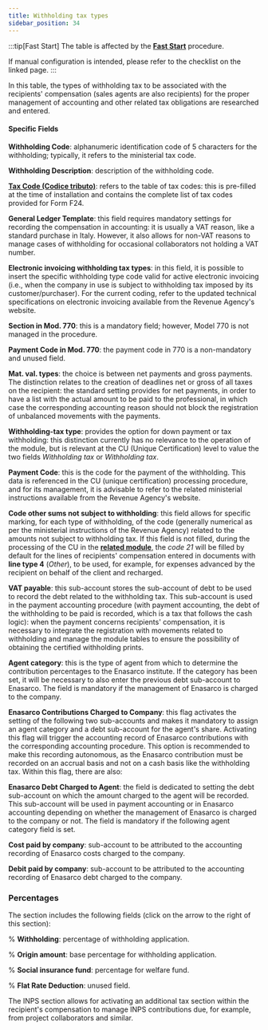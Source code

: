 ```yaml
---
title: Withholding tax types
sidebar_position: 34
---
```


:::tip[Fast Start]
The table is affected by the [**Fast Start**](/docs/guide/fast-start) procedure.

If manual configuration is intended, please refer to the checklist on the linked page.
:::

In this table, the types of withholding tax to be associated with the recipients' compensation (sales agents are also recipients) for the proper management of accounting and other related tax obligations are researched and entered.

#### Specific Fields

**Withholding Code**: alphanumeric identification code of 5 characters for the withholding; typically, it refers to the ministerial tax code.

**Withholding Description**: description of the withholding code.

**[Tax Code (Codice tributo)](/docs/configurations/tables/finance/tax-code)**: refers to the table of tax codes: this is pre-filled at the time of installation and contains the complete list of tax codes provided for Form F24.

**General Ledger Template**: this field requires mandatory settings for recording the compensation in accounting: it is usually a VAT reason, like a standard purchase in Italy. However, it also allows for non-VAT reasons to manage cases of withholding for occasional collaborators not holding a VAT number.

**Electronic invoicing withholding tax types**: in this field, it is possible to insert the specific withholding type code valid for active electronic invoicing (i.e., when the company in use is subject to withholding tax imposed by its customer/purchaser). For the current coding, refer to the updated technical specifications on electronic invoicing available from the Revenue Agency's website.

**Section in Mod. 770**: this is a mandatory field; however, Model 770 is not managed in the procedure.

**Payment Code in Mod. 770**: the payment code in 770 is a non-mandatory and unused field.

**Mat. val. types**: the choice is between net payments and gross payments. The distinction relates to the creation of deadlines net or gross of all taxes on the recipient: the standard setting provides for net payments, in order to have a list with the actual amount to be paid to the professional, in which case the corresponding accounting reason should not block the registration of unbalanced movements with the payments.

**Withholding-tax type**: provides the option for down payment or tax withholding: this distinction currently has no relevance to the operation of the module, but is relevant at the CU (Unique Certification) level to value the two fields *Withholding tax* or *Withholding tax*.

**Payment Code**: this is the code for the payment of the withholding. This data is referenced in the CU (unique certification) processing procedure, and for its management, it is advisable to refer to the related ministerial instructions available from the Revenue Agency's website. 

**Code other sums not subject to withholding**: this field allows for specific marking, for each type of withholding, of the code (generally numerical as per the ministerial instructions of the Revenue Agency) related to the amounts not subject to withholding tax. If this field is not filled, during the processing of the CU in the [**related module**](/docs/finance-area/declarations/declarations/withholding-tax-certification), the *code 21* will be filled by default for the lines of recipients' compensation entered in documents with **line type 4** (*Other*), to be used, for example, for expenses advanced by the recipient on behalf of the client and recharged.

**VAT payable**: this sub-account stores the sub-account of debt to be used to record the debt related to the withholding tax. This sub-account is used in the payment accounting procedure (with payment accounting, the debt of the withholding to be paid is recorded, which is a tax that follows the cash logic): when the payment concerns recipients' compensation, it is necessary to integrate the registration with movements related to withholding and manage the module tables to ensure the possibility of obtaining the certified withholding prints.

**Agent category**: this is the type of agent from which to determine the contribution percentages to the Enasarco institute. If the category has been set, it will be necessary to also enter the previous debt sub-account to Enasarco. The field is mandatory if the management of Enasarco is charged to the company.

**Enasarco Contributions Charged to Company**: this flag activates the setting of the following two sub-accounts and makes it mandatory to assign an agent category and a debt sub-account for the agent's share. Activating this flag will trigger the accounting record of Enasarco contributions with the corresponding accounting procedure. This option is recommended to make this recording autonomous, as the Enasarco contribution must be recorded on an accrual basis and not on a cash basis like the withholding tax. Within this flag, there are also:

**Enasarco Debt Charged to Agent**: the field is dedicated to setting the debt sub-account on which the amount charged to the agent will be recorded. This sub-account will be used in payment accounting or in Enasarco accounting depending on whether the management of Enasarco is charged to the company or not. The field is mandatory if the following agent category field is set.

**Cost paid by company**: sub-account to be attributed to the accounting recording of Enasarco costs charged to the company.

**Debit paid by company**: sub-account to be attributed to the accounting recording of Enasarco debt charged to the company.


### Percentages

The section includes the following fields (click on the arrow to the right of this section):

% **Withholding**: percentage of withholding application.

% **Origin amount**: base percentage for withholding application.

% **Social insurance fund**: percentage for welfare fund.

% **Flat Rate Deduction**: unused field.

The INPS section allows for activating an additional tax section within the recipient's compensation to manage INPS contributions due, for example, from project collaborators and similar.